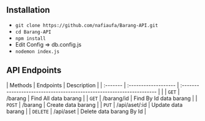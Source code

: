 ## Installation

- `git clone https://github.com/nafiaufa/Barang-API.git`
- `cd Barang-API`
- `npm install`
- Edit Config => db.config.js
- `nodemon index.js`

## API Endpoints

| Methods  | Endpoints             | Description                                                           |
| :------- | :-------------------  | :-------------------------------------------------------------------- |                                                  |
| `GET`    | /barang               | Find All data barang                                                  |
| `GET`    | /barang/id            | Find By Id data barang                                                |
| `POST`   | /barang               | Create data barang                                                    |
| `PUT`    | /api/aset/:id         | Update data barang                                                    |
| `DELETE` | /api/aset             | Delete data barang By Id                                              |
